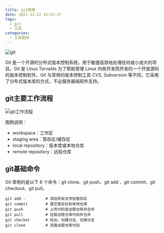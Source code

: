 ```yaml
---
title: git使用
date: 2021-11-22 15:52:27
tags:
  - git
  - 工具
categories:
  - 工具使用
---
```


![git](https://gitee.com/Rexiamu/image-hosting/raw/master/img/20211122160438.png)

Git 是一个开源的分布式版本控制系统，用于敏捷高效地处理任何或小或大的项目。Git 是 Linus Torvalds 为了帮助管理 Linux 内核开发而开发的一个开放源码的版本控制软件。Git 与常用的版本控制工具 CVS, Subversion 等不同，它采用了分布式版本库的方式，不必服务器端软件支持。

<!-- more -->

## git主要工作流程

![git工作流程](https://gitee.com/Rexiamu/image-hosting/raw/master/img/20211122160702.png)

图例说明：

- workspace：工作区
- staging area：暂存区/缓存区
- local repository：版本库或本地仓库
- remote repository：远程仓库

## git基础命令

Git 常用的是以下 6 个命令：git clone、git push、git add 、git commit、git checkout、git pull。

```Shell
git add .         # 添加所有文件到暂存区
git commit        # 提交暂存区到本地仓库
git push          # 上传代码至远程仓库并合并
git pull          # 拉取远程仓库代码并合并
git checket       # 检出，创建分支、切换分支
git clone         # 克隆远程仓库代码
```